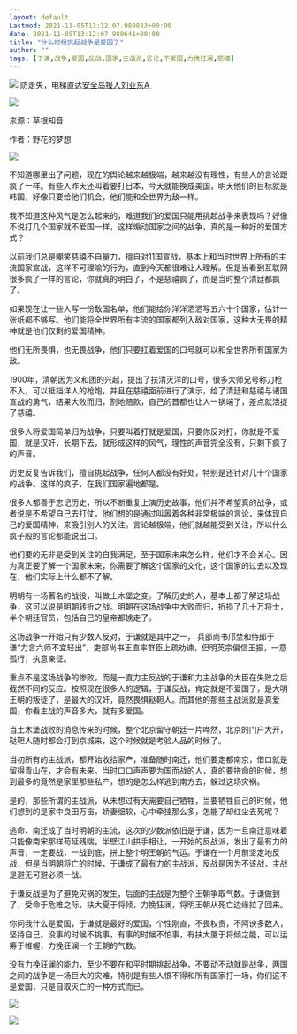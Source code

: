 ```yaml
---
layout: default
Lastmod: 2021-11-05T13:12:07.980883+00:00
date: 2021-11-05T13:12:07.980641+00:00
title: "什么时候挑起战争是爱国了"
author: ""
tags: [于谦,战争,爱国,反战,国家,主战派,言论,不爱国,力挽狂澜,慈禧]
---
```


![](https://images.weserv.nl/?url=https%3A//mmbiz.qpic.cn/mmbiz_png/cRdAPYefAqISkX6WyCB4dGEtJ1KrIqK69dDuGomSuJh2xvCMq5OpMpaoqa7qRljHdeaxqxgM9oO3YkhVRzgibEg/640%3Fwx_fmt%3Dpng) 防走失，电梯直达[安全岛报人刘亚东A ](https://mp.weixin.qq.com/s?__biz=MzIzMTc2NDIzOQ==&mid=2247496332&idx=7&sn=58145c36b0f33603c3410262520f461e&scene=21#wechat_redirect)

![](https://images.weserv.nl/?url=https%3A//mmbiz.qpic.cn/mmbiz_jpg/cRdAPYefAqKsCIcFdBhG7YKy4q1NI2ianPFVBWhvicL39F5ciacWeZtLEjPTicCJW23iaL8AkNP44ibn5B7quXYJI8Tw/640%3Fwx_fmt%3Djpeg)

来源：草根知音

作者：野花的梦想  

![](https://images.weserv.nl/?url=https%3A//mmbiz.qpic.cn/mmbiz_jpg/jhicsa4UF2j1cjFyfjVfRXMHOMuIVGPY04ZFg1V7hda5MwDJ0eN4S6wrEqiaL5d6ia6Sb1w0ueicJiavich2fVodg0ibQ/640%3Fwx_fmt%3Djpeg)

不知道哪里出了问题，现在的舆论越来越极端，越来越没有理性，有些人的言论跟疯了一样。有些人昨天还叫着要打日本，今天就能换成美国，明天他们的目标就是韩国，好像只要给他们机会，他们能和全世界为敌一样。

我不知道这种风气是怎么起来的，难道我们的爱国只能用挑起战争来表现吗？好像不说打几个国家就不爱国一样，这样煽动国家之间的战争，真的是一种好的爱国方式？

以前我们总是嘲笑慈禧不自量力，擅自对11国宣战，基本上和当时世界上所有的主流国家宣战，这样不可理喻的行为，直到今天都很难让人理解。但是当看到互联网很多疯了一样的言论，你就真的明白了，不是慈禧疯了，而是当时整个清廷都疯了。

如果现在让一些人写一份敌国名单，他们能给你洋洋洒洒写五六十个国家，估计一张纸都不够写。他们能将全世界所有主流的国家都列入敌对国家，这种大无畏的精神就是他们仅剩的爱国精神。

他们无所畏惧，也无畏战争，他们只要扛着爱国的口号就可以和全世界所有国家为敌。

1900年，清朝因为义和团的兴起，提出了扶清灭洋的口号，很多大师兄号称刀枪不入，可以抵挡洋人的枪炮，并且在慈禧面前进行了演示，给了清廷和慈禧与诸国宣战的勇气，结果大败而归，割地赔款，自己的首都也让人一锅端了，差点就活捉了慈禧。

很多人将爱国简单归为战争，只要叫着打就是爱国，只要你反对打，你就是不爱国，就是汉奸，长期下去，就形成这样的风气，理性的声音完全没有，只剩下疯了的声音。

历史反复告诉我们，擅自挑起战争，任何人都没有好处，特别是还针对几十个国家的战争。这样的疯子，在我们国家遍地都是。

很多人都善于忘记历史，所以不断重复上演历史故事，他们并不希望真的战争，或者说是不希望自己去打仗，他们想的是通过叫嚣着各种非常极端的言论，来体现自己的爱国精神，来吸引别人的关注。言论越极端，他们就越能受到关注，所以什么疯子般的言论都能说出口。

他们要的无非是受到关注的自我满足，至于国家未来怎么样，他们才不会关心。因为真正要了解一个国家未来，你需要了解这个国家的文化，这个国家的过去以及现在，他们实际上什么都不了解。

明朝有一场著名的战役，叫做土木堡之变。了解历史的人，基本上都了解这场战争，这可以说是明朝转折之战。明朝在这场战争中大败而归，折损了几十万将士，半个朝廷官员，包括自己的皇帝都掳走了。

这场战争一开始只有少数人反对，于谦就是其中之一， 兵部尚书邝埜和侍郎于谦“力言六师不宜轻出”，吏部尚书王直率群臣上疏劝谏，但明英宗偏信王振，一意孤行，执意亲征。

重点不是这场战争的惨败，而是一直力主反战的于谦和力主战争的大臣在失败之后截然不同的反应。按照现在很多人的逻辑，于谦反战，肯定就是不爱国了，是大明王朝的叛徒了，是最大的汉奸，竟然畏惧鞑靼人。而其他的那些主战派就是真爱国，你看主战的声音多大，就有多爱国。

当土木堡战败的消息传来的时候，整个北京留守朝廷一片哗然，北京的门户大开，鞑靼人随时都会打到京城来，这个时候就是考验人品的时候了。

当初所有的主战派，都开始收拾家产，准备随时南迁，他们要定都南京，借口就是留得青山在，才会有未来。当时口口声声要为国而战的人，真的要拼命的时候，想到最多的竟然是家里那些私产，想的是怎么样逃到南方去，躲过这场灾祸。

是的，那些所谓的主战派，从未想过有天需要自己牺牲，当要牺牲自己的时候，他们想到的是家中良田万亩，娇妻细软，心中牵挂那么多，怎能了却红尘去死呢？

逃命、南迁成了当时明朝的主流，这次的少数派依旧是于谦，因为一旦南迁意味着只能像南宋那样苟延残喘，半壁江山拱手相让，一开始的反战派，发出了最有力的声音，一定要战，一战到底，拼上整个明王朝的气运。于谦在一个月前坚定地反战，但是当明朝将亡的时候，于谦成了最有力的主战派，反战是因为不该战，主战是避无可避必须一战。

于谦反战是为了避免灾祸的发生，后面的主战是为整个王朝争取气数。于谦做到了，受命于危难之际，扶大夏于将倾，力挽狂澜，将明王朝从死亡边缘拉了回来。

你问我什么是爱国，于谦就是最好的爱国，个性刚直，不畏权贵，不阿谀多数人，坚持自己。没事的时候不挑事，有事的时候不怕事，有扶大厦于将倾之能，可以运筹于帷幄，力挽狂澜一个王朝的气数。

没有力挽狂澜的能力，至少不要在和平时期挑起战争，不要动不动就是战争，两国之间的战争是一场巨大的灾难，特别是有些人恨不得和所有国家打一场，你们这不是爱国，只是自取灭亡的一种方式而已。

[![](https://images.weserv.nl/?url=https%3A//mmbiz.qpic.cn/mmbiz_png/cRdAPYefAqL4eEicZ3jhNGQgMMicClRaFx9iaa3EoNdnicDial2auWB0nGfrp073TsT9Y6IMkoEYohticQHBVWaPtSjg/640%3Fwx_fmt%3Dpng)](https://mp.weixin.qq.com/s?__biz=MzIzOTc4ODMwOA==&mid=2247516796&idx=6&sn=df76db92f163391fd1a844b899c09b8e&scene=21#wechat_redirect)

[![](https://images.weserv.nl/?url=https%3A//mmbiz.qpic.cn/mmbiz_png/cRdAPYefAqL4eEicZ3jhNGQgMMicClRaFxebdlSXDg045F3oHPvEIHEfkBXNWI3mZokZHlhFo67m7bicbic8s9x0BA/640%3Fwx_fmt%3Dpng)](https://mp.weixin.qq.com/s?__biz=MzIzMTc2NDIzOQ==&mid=2247496332&idx=7&sn=58145c36b0f33603c3410262520f461e&scene=21#wechat_redirect)


